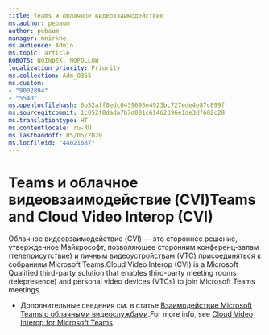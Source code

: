 ```yaml
---
title: Teams и облачное видеовзаимодействие
ms.author: pebaum
author: pebaum
manager: mnirkhe
ms.audience: Admin
ms.topic: article
ROBOTS: NOINDEX, NOFOLLOW
localization_priority: Priority
ms.collection: Adm_O365
ms.custom:
- "9002894"
- "5540"
ms.openlocfilehash: 6b52aff0edc0439695e4923bc727ede4e87c899f
ms.sourcegitcommit: 1c052f8dada7b7d081c61462396e1de3df682c28
ms.translationtype: HT
ms.contentlocale: ru-RU
ms.lasthandoff: 05/05/2020
ms.locfileid: "44021687"
---
```

# <a name="teams-and-cloud-video-interop-cvi"></a><span data-ttu-id="a29b9-102">Teams и облачное видеовзаимодействие (CVI)</span><span class="sxs-lookup"><span data-stu-id="a29b9-102">Teams and Cloud Video Interop (CVI)</span></span>

<span data-ttu-id="a29b9-103">Облачное видеовзаимодействие (CVI) — это стороннее решение, утвержденное Майкрософт, позволяющее сторонним конференц-залам (телеприсутствие) и личным видеоустройствам (VTC) присоединяться к собраниям Microsoft Teams.</span><span class="sxs-lookup"><span data-stu-id="a29b9-103">Cloud Video Interop (CVI) is a Microsoft Qualified third-party solution that enables third-party meeting rooms (telepresence) and personal video devices (VTCs) to join Microsoft Teams meetings.</span></span>

- <span data-ttu-id="a29b9-104">Дополнительные сведения см. в статье [Взаимодействие Microsoft Teams с облачными видеослужбами](https://docs.microsoft.com/microsoftteams/cloud-video-interop).</span><span class="sxs-lookup"><span data-stu-id="a29b9-104">For more info, see [Cloud Video Interop for Microsoft Teams](https://docs.microsoft.com/microsoftteams/cloud-video-interop).</span></span>
